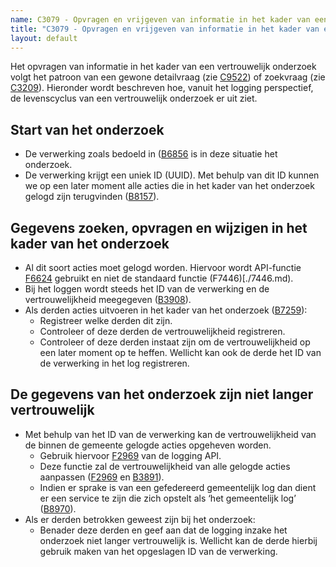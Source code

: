 ```yaml
---
name: C3079 - Opvragen en vrijgeven van informatie in het kader van een vertrouwelijk onderzoek
title: "C3079 - Opvragen en vrijgeven van informatie in het kader van een vertrouwelijk onderzoek"
layout: default
---
```

Het opvragen van informatie in het kader van een vertrouwelijk onderzoek volgt het patroon van een gewone detailvraag (zie [C9522](./9522.md)) of zoekvraag (zie [C3209](./3209.md)). Hieronder wordt beschreven hoe, vanuit het logging perspectief, de levenscyclus van een vertrouwelijk onderzoek er uit ziet.

##	Start van het onderzoek
-	De verwerking zoals bedoeld in ([B6856](./6856.md) is in deze situatie het onderzoek.
-	De verwerking krijgt een uniek ID (UUID). Met behulp van dit ID kunnen we op een later moment alle acties die in het kader van het onderzoek gelogd zijn terugvinden ([B8157](./8157.md)).

##	Gegevens zoeken, opvragen en wijzigen in het kader van het onderzoek
-	Al dit soort acties moet gelogd worden. Hiervoor wordt API-functie [F6624](./6624.md) gebruikt en niet de standaard functie (F7446)[./7446.md).
-	Bij het loggen wordt steeds het ID van de verwerking en de vertrouwelijkheid meegegeven ([B3908](./3908.md)). 
-	Als derden acties uitvoeren in het kader van het onderzoek ([B7259](./7259.md)):
    -	Registreer welke derden dit zijn.
    -	Controleer of deze derden de vertrouwelijkheid registreren.
    -	Controleer of deze derden instaat zijn om de vertrouwelijkheid op een later moment op te heffen. Wellicht kan ook de derde het ID van de verwerking in het log registreren.

##	De gegevens van het onderzoek zijn niet langer vertrouwelijk
-	Met behulp van het ID van de verwerking kan de vertrouwelijkheid van de binnen de gemeente gelogde acties opgeheven worden.
    - Gebruik hiervoor [F2969](./2969.md) van de logging API.
    - Deze functie zal de vertrouwelijkheid van alle gelogde acties aanpassen ([F2969](./2969.md) en [B3891](./3891.md)).
    - Indien er sprake is van een gefedereerd gemeentelijk log dan dient er een service te zijn die zich opstelt als ‘het gemeentelijk log’ ([B8970](./8970.md)).
-	Als er derden betrokken geweest zijn bij het onderzoek:
    - Benader deze derden en geef aan dat de logging inzake het onderzoek niet langer vertrouwelijk is. Wellicht kan de derde hierbij gebruik maken van het opgeslagen ID van de verwerking.

